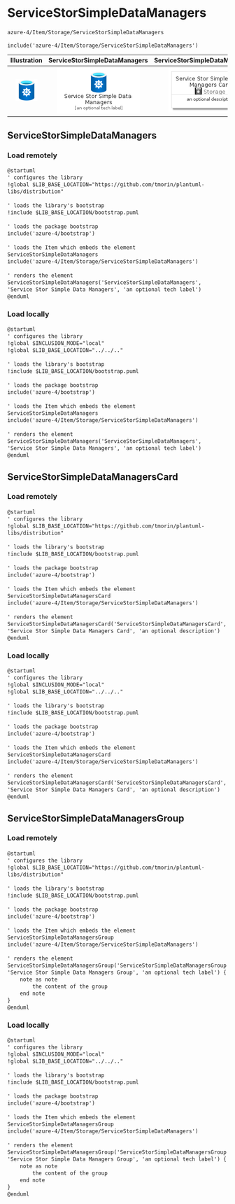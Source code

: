# ServiceStorSimpleDataManagers


```text
azure-4/Item/Storage/ServiceStorSimpleDataManagers
```

```text
include('azure-4/Item/Storage/ServiceStorSimpleDataManagers')
```



| Illustration | ServiceStorSimpleDataManagers | ServiceStorSimpleDataManagersCard | ServiceStorSimpleDataManagersGroup |
| :---: | :---: | :---: | :---: |
| ![illustration for Illustration](../../../azure-4/Item/Storage/ServiceStorSimpleDataManagers.png) | ![illustration for ServiceStorSimpleDataManagers](../../../azure-4/Item/Storage/ServiceStorSimpleDataManagers.Local.png) | ![illustration for ServiceStorSimpleDataManagersCard](../../../azure-4/Item/Storage/ServiceStorSimpleDataManagersCard.Local.png) | ![illustration for ServiceStorSimpleDataManagersGroup](../../../azure-4/Item/Storage/ServiceStorSimpleDataManagersGroup.Local.png) |




## ServiceStorSimpleDataManagers

### Load remotely
```plantuml
@startuml
' configures the library
!global $LIB_BASE_LOCATION="https://github.com/tmorin/plantuml-libs/distribution"

' loads the library's bootstrap
!include $LIB_BASE_LOCATION/bootstrap.puml

' loads the package bootstrap
include('azure-4/bootstrap')

' loads the Item which embeds the element ServiceStorSimpleDataManagers
include('azure-4/Item/Storage/ServiceStorSimpleDataManagers')

' renders the element
ServiceStorSimpleDataManagers('ServiceStorSimpleDataManagers', 'Service Stor Simple Data Managers', 'an optional tech label')
@enduml
```

### Load locally
```plantuml
@startuml
' configures the library
!global $INCLUSION_MODE="local"
!global $LIB_BASE_LOCATION="../../.."

' loads the library's bootstrap
!include $LIB_BASE_LOCATION/bootstrap.puml

' loads the package bootstrap
include('azure-4/bootstrap')

' loads the Item which embeds the element ServiceStorSimpleDataManagers
include('azure-4/Item/Storage/ServiceStorSimpleDataManagers')

' renders the element
ServiceStorSimpleDataManagers('ServiceStorSimpleDataManagers', 'Service Stor Simple Data Managers', 'an optional tech label')
@enduml
```

## ServiceStorSimpleDataManagersCard

### Load remotely
```plantuml
@startuml
' configures the library
!global $LIB_BASE_LOCATION="https://github.com/tmorin/plantuml-libs/distribution"

' loads the library's bootstrap
!include $LIB_BASE_LOCATION/bootstrap.puml

' loads the package bootstrap
include('azure-4/bootstrap')

' loads the Item which embeds the element ServiceStorSimpleDataManagersCard
include('azure-4/Item/Storage/ServiceStorSimpleDataManagers')

' renders the element
ServiceStorSimpleDataManagersCard('ServiceStorSimpleDataManagersCard', 'Service Stor Simple Data Managers Card', 'an optional description')
@enduml
```

### Load locally
```plantuml
@startuml
' configures the library
!global $INCLUSION_MODE="local"
!global $LIB_BASE_LOCATION="../../.."

' loads the library's bootstrap
!include $LIB_BASE_LOCATION/bootstrap.puml

' loads the package bootstrap
include('azure-4/bootstrap')

' loads the Item which embeds the element ServiceStorSimpleDataManagersCard
include('azure-4/Item/Storage/ServiceStorSimpleDataManagers')

' renders the element
ServiceStorSimpleDataManagersCard('ServiceStorSimpleDataManagersCard', 'Service Stor Simple Data Managers Card', 'an optional description')
@enduml
```

## ServiceStorSimpleDataManagersGroup

### Load remotely
```plantuml
@startuml
' configures the library
!global $LIB_BASE_LOCATION="https://github.com/tmorin/plantuml-libs/distribution"

' loads the library's bootstrap
!include $LIB_BASE_LOCATION/bootstrap.puml

' loads the package bootstrap
include('azure-4/bootstrap')

' loads the Item which embeds the element ServiceStorSimpleDataManagersGroup
include('azure-4/Item/Storage/ServiceStorSimpleDataManagers')

' renders the element
ServiceStorSimpleDataManagersGroup('ServiceStorSimpleDataManagersGroup', 'Service Stor Simple Data Managers Group', 'an optional tech label') {
    note as note
        the content of the group
    end note
}
@enduml
```

### Load locally
```plantuml
@startuml
' configures the library
!global $INCLUSION_MODE="local"
!global $LIB_BASE_LOCATION="../../.."

' loads the library's bootstrap
!include $LIB_BASE_LOCATION/bootstrap.puml

' loads the package bootstrap
include('azure-4/bootstrap')

' loads the Item which embeds the element ServiceStorSimpleDataManagersGroup
include('azure-4/Item/Storage/ServiceStorSimpleDataManagers')

' renders the element
ServiceStorSimpleDataManagersGroup('ServiceStorSimpleDataManagersGroup', 'Service Stor Simple Data Managers Group', 'an optional tech label') {
    note as note
        the content of the group
    end note
}
@enduml
```

